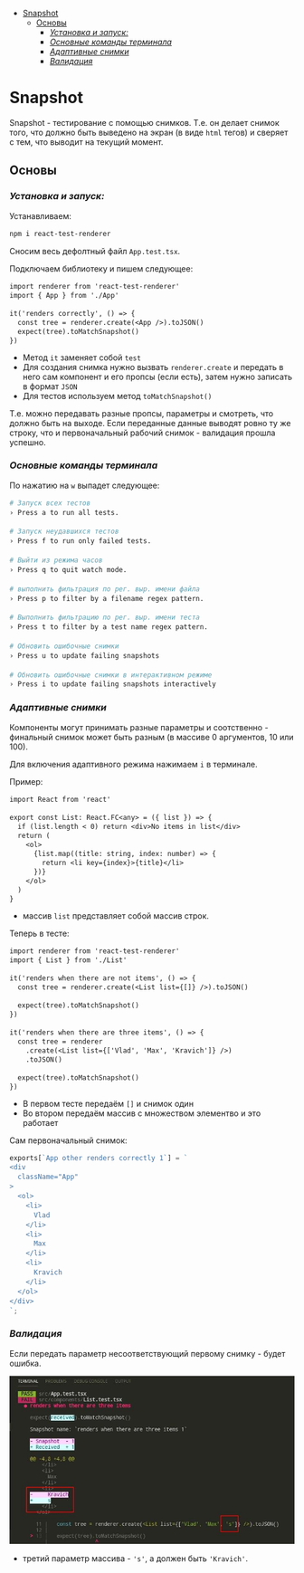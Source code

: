 - [Snapshot](#snapshot)
  - [Основы](#основы)
    - [*Установка и запуск:*](#установка-и-запуск)
    - [*Основные команды терминала*](#основные-команды-терминала)
    - [*Адаптивные снимки*](#адаптивные-снимки)
    - [*Валидация*](#валидация)

# Snapshot

Snapshot - тестирование с помощью снимков. Т.е. он делает снимок того, что должно быть выведено на экран (в виде `html` тегов) и сверяет с тем, что выводит на текущий момент. 


## Основы

### *Установка и запуск:*

Устанавливаем: 

```bash
npm i react-test-renderer
```

Сносим весь дефолтный файл `App.test.tsx`.  

Подключаем библиотеку и пишем следующее:

```tsx
import renderer from 'react-test-renderer'
import { App } from './App'

it('renders correctly', () => {
  const tree = renderer.create(<App />).toJSON()
  expect(tree).toMatchSnapshot()
})
```

* Метод `it` заменяет собой `test`
* Для создания снимка нужно вызвать `renderer.create` и передать в него сам компонент и его пропсы (если есть), затем нужно записать в формат `JSON`
* Для тестов используем метод `toMatchSnapshot()`

Т.е. можно передавать разные пропсы, параметры и смотреть, что должно быть на выходе. Если переданные данные выводят ровно ту же строку, что и первоначальный рабочий снимок - валидация прошла успешно. 

### *Основные команды терминала*

По нажатию на `w` выпадет следующее: 

```bash
# Запуск всех тестов
› Press a to run all tests. 

# Запуск неудавшихся тестов
› Press f to run only failed tests. 

# Выйти из режима часов
› Press q to quit watch mode. 

# выполнить фильтрация по рег. выр. имени файла
› Press p to filter by a filename regex pattern. 

# Выполнить фильтрацию по рег. выр. имени теста
› Press t to filter by a test name regex pattern. 

# Обновить ошибочные снимки
› Press u to update failing snapshots 

# Обновить ошибочные снимки в интерактивном режиме 
› Press i to update failing snapshots interactively
``` 

### *Адаптивные снимки*

Компоненты могут принимать разные параметры и соотственно - финальный снимок может быть разным (в массиве 0 аргументов, 10 или 100). 

Для включения адаптивного режима нажимаем `i` в терминале.

Пример: 

```tsx
import React from 'react'

export const List: React.FC<any> = ({ list }) => {
  if (list.length < 0) return <div>No items in list</div>
  return (
    <ol>
      {list.map((title: string, index: number) => {
        return <li key={index}>{title}</li>
      })}
    </ol>
  )
}
```

* массив `list` представляет собой массив строк. 


Теперь в тесте: 

```tsx
import renderer from 'react-test-renderer'
import { List } from './List'

it('renders when there are not items', () => {
  const tree = renderer.create(<List list={[]} />).toJSON()

  expect(tree).toMatchSnapshot()
})

it('renders when there are three items', () => {
  const tree = renderer
    .create(<List list={['Vlad', 'Max', 'Kravich']} />)
    .toJSON()

  expect(tree).toMatchSnapshot()
})
```

* В первом тесте передаём `[]` и снимок один
* Во втором передаём массив с множеством элементво и это работает

Сам первоначальный снимок: 

```js
exports[`App other renders correctly 1`] = `
<div
  className="App"
>
  <ol>
    <li>
      Vlad
    </li>
    <li>
      Max
    </li>
    <li>
      Kravich
    </li>
  </ol>
</div>
`;
```

### *Валидация*

Если передать параметр несоответствующий первому снимку - будет ошибка.

![](img/photo_2021-06-14_13-45-01.png)

* третий параметр массива - `'s'`, а должен быть `'Kravich'`. 